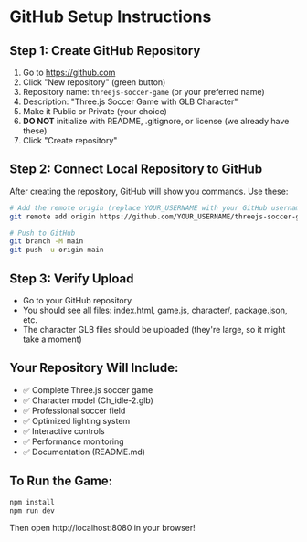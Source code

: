 # GitHub Setup Instructions

## Step 1: Create GitHub Repository
1. Go to https://github.com
2. Click "New repository" (green button)
3. Repository name: `threejs-soccer-game` (or your preferred name)
4. Description: "Three.js Soccer Game with GLB Character"
5. Make it Public or Private (your choice)
6. **DO NOT** initialize with README, .gitignore, or license (we already have these)
7. Click "Create repository"

## Step 2: Connect Local Repository to GitHub
After creating the repository, GitHub will show you commands. Use these:

```bash
# Add the remote origin (replace YOUR_USERNAME with your GitHub username)
git remote add origin https://github.com/YOUR_USERNAME/threejs-soccer-game.git

# Push to GitHub
git branch -M main
git push -u origin main
```

## Step 3: Verify Upload
- Go to your GitHub repository
- You should see all files: index.html, game.js, character/, package.json, etc.
- The character GLB files should be uploaded (they're large, so it might take a moment)

## Your Repository Will Include:
- ✅ Complete Three.js soccer game
- ✅ Character model (Ch_idle-2.glb)
- ✅ Professional soccer field
- ✅ Optimized lighting system
- ✅ Interactive controls
- ✅ Performance monitoring
- ✅ Documentation (README.md)

## To Run the Game:
```bash
npm install
npm run dev
```

Then open http://localhost:8080 in your browser!

